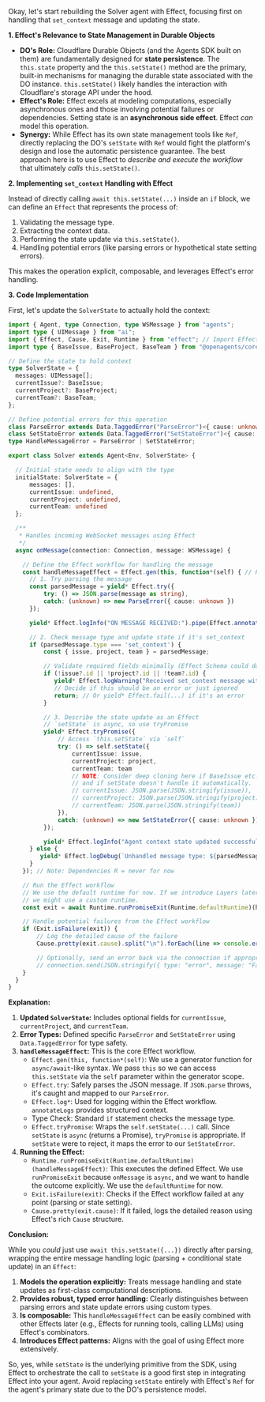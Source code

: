 Okay, let's start rebuilding the Solver agent with Effect, focusing first on handling that `set_context` message and updating the state.

**1. Effect's Relevance to State Management in Durable Objects**

*   **DO's Role:** Cloudflare Durable Objects (and the Agents SDK built on them) are fundamentally designed for **state persistence**. The `this.state` property and the `this.setState()` method are the primary, built-in mechanisms for managing the durable state associated with the DO instance. `this.setState()` likely handles the interaction with Cloudflare's storage API under the hood.
*   **Effect's Role:** Effect excels at modeling computations, especially asynchronous ones and those involving potential failures or dependencies. Setting state is an **asynchronous side effect**. Effect *can* model this operation.
*   **Synergy:** While Effect has its own state management tools like `Ref`, directly replacing the DO's `setState` with `Ref` would fight the platform's design and lose the automatic persistence guarantee. The best approach here is to use Effect to *describe and execute the workflow* that ultimately *calls* `this.setState()`.

**2. Implementing `set_context` Handling with Effect**

Instead of directly calling `await this.setState(...)` inside an `if` block, we can define an `Effect` that represents the process of:
1.  Validating the message type.
2.  Extracting the context data.
3.  Performing the state update via `this.setState()`.
4.  Handling potential errors (like parsing errors or hypothetical state setting errors).

This makes the operation explicit, composable, and leverages Effect's error handling.

**3. Code Implementation**

First, let's update the `SolverState` to actually hold the context:

```typescript
import { Agent, type Connection, type WSMessage } from "agents";
import type { UIMessage } from "ai";
import { Effect, Cause, Exit, Runtime } from "effect"; // Import Effect types
import type { BaseIssue, BaseProject, BaseTeam } from "@openagents/core"; // Assuming these types exist

// Define the state to hold context
type SolverState = {
  messages: UIMessage[];
  currentIssue?: BaseIssue;
  currentProject?: BaseProject;
  currentTeam?: BaseTeam;
};

// Define potential errors for this operation
class ParseError extends Data.TaggedError("ParseError")<{ cause: unknown }> {}
class SetStateError extends Data.TaggedError("SetStateError")<{ cause: unknown }> {}
type HandleMessageError = ParseError | SetStateError;

export class Solver extends Agent<Env, SolverState> {

  // Initial state needs to align with the type
  initialState: SolverState = {
      messages: [],
      currentIssue: undefined,
      currentProject: undefined,
      currentTeam: undefined
  };

  /**
   * Handles incoming WebSocket messages using Effect
   */
  async onMessage(connection: Connection, message: WSMessage) {

    // Define the Effect workflow for handling the message
    const handleMessageEffect = Effect.gen(this, function*(self) { // Pass `this` for context
      // 1. Try parsing the message
      const parsedMessage = yield* Effect.try({
          try: () => JSON.parse(message as string),
          catch: (unknown) => new ParseError({ cause: unknown })
      });

      yield* Effect.logInfo("ON MESSAGE RECEIVED:").pipe(Effect.annotateLogs(parsedMessage)); // Log structured data

      // 2. Check message type and update state if it's set_context
      if (parsedMessage.type === 'set_context') {
          const { issue, project, team } = parsedMessage;

          // Validate required fields minimally (Effect Schema could do more here later)
          if (!issue?.id || !project?.id || !team?.id) {
             yield* Effect.logWarning("Received set_context message with missing data.");
             // Decide if this should be an error or just ignored
             return; // Or yield* Effect.fail(...) if it's an error
          }

          // 3. Describe the state update as an Effect
          // `setState` is async, so use tryPromise
          yield* Effect.tryPromise({
              // Access `this.setState` via `self`
              try: () => self.setState({
                  currentIssue: issue,
                  currentProject: project,
                  currentTeam: team
                  // NOTE: Consider deep cloning here if BaseIssue etc. are complex objects
                  // and if setState doesn't handle it automatically.
                  // currentIssue: JSON.parse(JSON.stringify(issue)),
                  // currentProject: JSON.parse(JSON.stringify(project)),
                  // currentTeam: JSON.parse(JSON.stringify(team))
              }),
              catch: (unknown) => new SetStateError({ cause: unknown })
          });

          yield* Effect.logInfo("Agent context state updated successfully.");
      } else {
         yield* Effect.logDebug(`Unhandled message type: ${parsedMessage.type}`);
      }
    }); // Note: Dependencies R = never for now

    // Run the Effect workflow
    // We use the default runtime for now. If we introduce Layers later,
    // we might use a custom runtime.
    const exit = await Runtime.runPromiseExit(Runtime.defaultRuntime)(handleMessageEffect);

    // Handle potential failures from the Effect workflow
    if (Exit.isFailure(exit)) {
        // Log the detailed cause of the failure
        Cause.pretty(exit.cause).split("\n").forEach(line => console.error(line));

        // Optionally, send an error back via the connection if appropriate
        // connection.send(JSON.stringify({ type: "error", message: "Failed to process message" }));
    }
  }
}
```

**Explanation:**

1.  **Updated `SolverState`:** Includes optional fields for `currentIssue`, `currentProject`, and `currentTeam`.
2.  **Error Types:** Defined specific `ParseError` and `SetStateError` using `Data.TaggedError` for type safety.
3.  **`handleMessageEffect`:** This is the core Effect workflow.
    *   `Effect.gen(this, function*(self)`: We use a generator function for `async/await`-like syntax. We pass `this` so we can access `this.setState` via the `self` parameter within the generator scope.
    *   `Effect.try`: Safely parses the JSON message. If `JSON.parse` throws, it's caught and mapped to our `ParseError`.
    *   `Effect.log*`: Used for logging within the Effect workflow. `annotateLogs` provides structured context.
    *   Type Check: Standard `if` statement checks the message type.
    *   `Effect.tryPromise`: Wraps the `self.setState(...)` call. Since `setState` is `async` (returns a Promise), `tryPromise` is appropriate. If `setState` were to reject, it maps the error to our `SetStateError`.
4.  **Running the Effect:**
    *   `Runtime.runPromiseExit(Runtime.defaultRuntime)(handleMessageEffect)`: This executes the defined Effect. We use `runPromiseExit` because `onMessage` is `async`, and we want to handle the outcome explicitly. We use the `defaultRuntime` for now.
    *   `Exit.isFailure(exit)`: Checks if the Effect workflow failed at any point (parsing or state setting).
    *   `Cause.pretty(exit.cause)`: If it failed, logs the detailed reason using Effect's rich `Cause` structure.

**Conclusion:**

While you *could* just use `await this.setState({...})` directly after parsing, wrapping the entire message handling logic (parsing + conditional state update) in an `Effect`:

1.  **Models the operation explicitly:** Treats message handling and state updates as first-class computational descriptions.
2.  **Provides robust, typed error handling:** Clearly distinguishes between parsing errors and state update errors using custom types.
3.  **Is composable:** This `handleMessageEffect` can be easily combined with other Effects later (e.g., Effects for running tools, calling LLMs) using Effect's combinators.
4.  **Introduces Effect patterns:** Aligns with the goal of using Effect more extensively.

So, yes, while `setState` is the underlying primitive from the SDK, using Effect to orchestrate the call to `setState` is a good first step in integrating Effect into your agent. Avoid replacing `setState` entirely with Effect's `Ref` for the agent's primary state due to the DO's persistence model.
